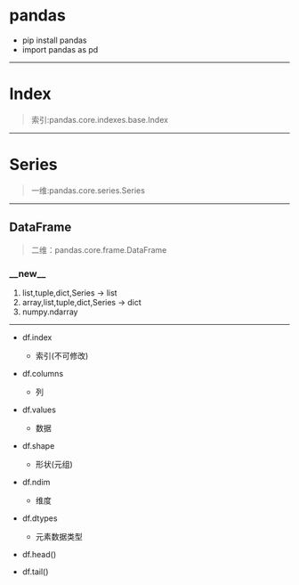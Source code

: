 # pandas

- pip install pandas
- import pandas as pd

---

# Index
> 索引:pandas.core.indexes.base.Index

---
# Series
> 一维:pandas.core.series.Series














---
## DataFrame
> 二维：pandas.core.frame.DataFrame

### \_\_new\_\_
1. list,tuple,dict,Series -> list
2. array,list,tuple,dict,Series -> dict
3. numpy.ndarray


---

- df.index
    - 索引(不可修改)

- df.columns
    - 列


- df.values
    - 数据
- df.shape
    - 形状(元组)
- df.ndim
    - 维度
- df.dtypes
    - 元素数据类型

- df.head()
- df.tail()